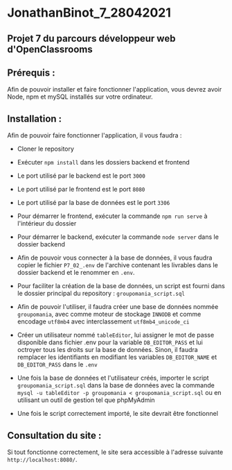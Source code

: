 # JonathanBinot_7_28042021
## Projet 7 du parcours développeur web d'OpenClassrooms

## Prérequis :

Afin de pouvoir installer et faire fonctionner l'application, vous devrez avoir Node, npm et mySQL installés sur votre ordinateur.

## Installation :

Afin de pouvoir faire fonctionner l'application, il vous faudra :
- Cloner le repository 
- Exécuter `npm install` dans les dossiers backend et frontend
- Le port utilisé par le backend est le port `3000`
- Le port utilisé par le frontend est le port `8080`
- Le port utilisé par la base de données est le port `3306`
- Pour démarrer le frontend, exécuter la commande `npm run serve` à l'intérieur du dossier
- Pour démarrer le backend, exécuter la commande `node server` dans le dossier backend
- Afin de pouvoir vous connecter à la base de données, il vous faudra copier le fichier `P7_02_.env` de l'archive contenant les livrables dans le dossier backend et le renommer en `.env`.

- Pour faciliter la création de la base de données, un script est fourni dans le dossier principal du repository : `groupomania_script.sql`
- Afin de pouvoir l'utiliser, il faudra créer une base de données nommée `groupomania`, avec comme moteur de stockage `INNODB` et comme encodage `utf8mb4` avec interclassement `utf8mb4_unicode_ci`
- Créer un utilisateur nommé `tableEditor`, lui assigner le mot de passe disponible dans fichier .env pour la variable `DB_EDITOR_PASS` et lui octroyer tous les droits sur la base de données. Sinon, il faudra remplacer les identifiants en modifiant les variables `DB_EDITOR_NAME` et `DB_EDITOR_PASS` dans le `.env`
- Une fois la base de données et l'utilisateur créés, importer le script `groupomania_script.sql` dans la base de données avec la commande `mysql -u tableEditor -p groupomania < groupomania_script.sql` ou en utilisant un outil de gestion tel que phpMyAdmin
- Une fois le script correctement importé, le site devrait être fonctionnel

## Consultation du site :

Si tout fonctionne correctement, le site sera accessible à l'adresse suivante `http://localhost:8080/`.
